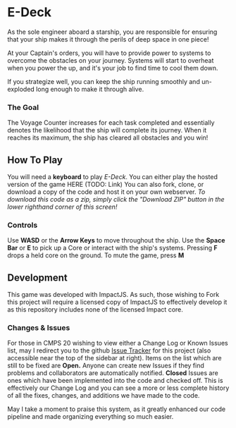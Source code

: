 # E-Deck #
As the sole engineer aboard a starship, you are responsible for ensuring that your ship makes it through the perils of deep space in one piece!

At your Captain's orders, you will have to provide power to systems to overcome the obstacles on your journey. Systems will start to overheat when you power the up, and it's your job to find time to cool them down.

If you strategize well, you can keep the ship running smoothly and un-exploded long enough to make it through alive.

### The Goal ###
The Voyage Counter increases for each task completed and essentially denotes the likelihood that the ship will complete its journey. When it reaches its maximum, the ship has cleared all obstacles and you win!

## How To Play ##
You will need a **keyboard** to play *E-Deck*.
You can either play the hosted version of the game HERE (TODO: Link)
You can also fork, clone, or download a copy of the code and host it on your own webserver.
*To download this code as a zip, simply click the "Download ZIP" button in the lower righthand corner of this screen!*

### Controls ###
Use **WASD** or the **Arrow Keys** to move throughout the ship.
Use the **Space Bar** or **E** to pick up a Core or interact with the ship's systems.
Pressing **F** drops a held core on the ground.
To mute the game, press **M**

## Development ##
This game was developed with ImpactJS.
As such, those wishing to Fork this project will require a licensed copy of ImpactJS to effectively develop it as this repository includes none of the licensed Impact core.

### Changes & Issues ###
For those in CMPS 20 wishing to view either a Change Log or Known Issues list, may I redirect you to the github [Issue Tracker](https://github.com/lazrcat0/E-Deck/issues?state=open) for this project (also accessible near the top of the sidebar at right). Items on the list which are still to be fixed are **Open.** Anyone can create new Issues if they find problems and collaborators are automatically notified. **Closed** Issues are ones which have been implemented into the code and checked off. This is effectively our Change Log and you can see a more or less complete history of all the fixes, changes, and additions we have made to the code.

May I take a moment to praise this system, as it greatly enhanced our code pipeline and made organizing everything so much easier.